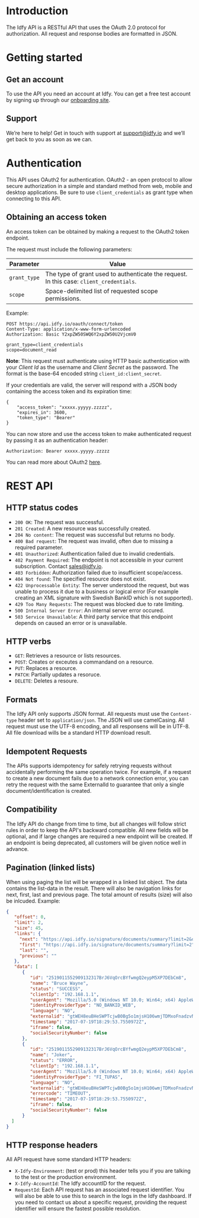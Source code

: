 # Introduction
The Idfy API is a RESTful API that uses the OAuth 2.0 protocol for authorization. All request and response bodies are formatted in JSON.

# Getting started

## Get an account
To use the API you need an account at Idfy. You can get a free test account by signing up through our [onboarding site](https://onboard.idfy.io).

## Support
We’re here to help! Get in touch with support at support@idfy.io and we’ll get back to you as soon as we can.

# Authentication
This API uses OAuth2 for authentication. OAuth2 - an open protocol to allow secure authorization in a simple and standard method from web, mobile and desktop applications. Be sure to use `client_credentials` as grant type when connecting to this API. 

## Obtaining an access token

An access token can be obtained by making a request to the OAuth2 token endpoint.

The request must include the following parameters:

| Parameter | Value |
|----------|----------|
| `grant_type` | The type of grant used to authenticate the request. In this case: `client_credentials`. |
| `scope` | Space-delimited list of requested scope permissions. |

Example:

```
POST https://api.idfy.io/oauth/connect/token
Content-Type: application/x-www-form-urlencoded
Authorization: Basic Y2xpZW50SWQ6Y2xpZW50U2VjcmV0
 
grant_type=client_credentials
scope=document_read
```

**Note**: This request must authenticate using HTTP basic authentication with your *Client Id* as the username and *Client Secret* as the password. The format is the base-64 encoded string `client_id:client_secret`.  

If your credentials are valid, the server will respond with a JSON body containing the access token and its expiration time:
```
{
    "access_token": "xxxxx.yyyyy.zzzzz",
    "expires_in": 3600,
    "token_type": "Bearer"
}
```

You can now store and use the access token to make authenticated request by passing it as an authentication header:

`Authorization: Bearer xxxxx.yyyyy.zzzzz`

You can read more about OAuth2 [here](https://www.digitalocean.com/community/tutorials/an-introduction-to-oauth-2).

# REST API

## HTTP status codes
* `200 OK`: The request was successful.
* `201 Created`: A new resource was successfully created.
* `204 No content`: The request was successful but returns no body.
* `400 Bad request`: The request was invalid, often due to missing a required parameter.
* `401 Unauthorized`: Authentication failed due to invalid credentials.
* `402 Payment Required`: The endpoint is not accessible in your current subscription. Contact sales@idfy.io.
* `403 Forbidden`: Authorization failed due to insufficient scope/access.
* `404 Not found`: The specified resource does not exist.
* `422 Unprocessable Entity`: The server understood the request, but was unable to process it due to a business or logical error (For example creating an XML signature with Swedish BankID which is not supported).
* `429 Too Many Requests`: The request was blocked due to rate limiting.
* `500 Internal Server Error`: An internal server error occured.
* `503 Service Unavailable`: A third party service that this endpoint depends on caused an error or is unavailable.

## HTTP verbs
* `GET`: Retrieves a resource or lists resources.
* `POST`: Creates or exceutes a commandand on a resource.
* `PUT`: Replaces a resource.
* `PATCH`: Partially updates a resoruce.
* `DELETE`: Deletes a resoure.

## Formats
The Idfy API only supports JSON format. All requests must use the `Content-type` header set to `application/json`. The JSON will use camelCasing. All request must use the UTF-8 encoding, and all responsens will be in UTF-8.
All file download wills be a standard HTTP download result.

## Idempotent Requests
The APIs supports idempotency for safely retrying requests without accidentally performing the same operation twice. For example, if a request to create a new document fails due to a network connection error, you can retry the request with the same ExternalId  to guarantee that only a single document/identification is created.

## Compatibility
The Idfy API do change from time to time, but all changes will follow strict rules in order to keep the API's backward compatible. All new fields will be optional, and if large changes are required a new endpoint will be created. If an endpoint is being deprecated, all customers will be given notice well in advance.

## Pagination (linked lists)
When using paging the list will be wrapped in a linked list object. The data contains the list-data in the result. There will also be navigation links for next, first, last and previous page. The total amount of results (size) will also be inlcuded.
Example:
```json
{
   "offset": 0,
   "limit": 2,
   "size": 45,
   "links": {
     "next": "https://api.idfy.io/signature/documents/summary?limit=2&offset=2",
     "first": "https://api.idfy.io/signature/documents/summary?limit=2",
     "last": "",
     "previous": ""
   },
   "data": [
      {
         "id": "2519011552909132317BrJ6VqOrcBYfwmgQ2eypM5XP7DEbCm8",
         "name": "Bruce Wayne",
         "status": "SUCCESS",
         "clientIp": "192.168.1.1",
         "userAgent": "Mozilla/5.0 (Windows NT 10.0; Win64; x64) AppleWebKit/537.36 (KHTML, like Gecko) Chrome/58.0.3029.110 Safari/537.36",
         "identityProviderType": "NO_BANKID_WEB",
         "language": "NO",
         "externalid": "gtWEH8euBHeSWPTcjwB0Bg5o1mjsH106wmjTDMxoFnadzvNSsnSSY0zbJTpy",
         "timestamp": "2017-07-19T18:29:53.7550972Z",
         "iframe": false,
         "socialSecurityNumber": false
      },
      {
         "id": "2519011552909132317BrJ6VqOrcBYfwmgQ2eypM5XP7DEbCm8",
         "name": "Joker",
         "status": "ERROR",
         "clientIp": "192.168.1.1",
         "userAgent": "Mozilla/5.0 (Windows NT 10.0; Win64; x64) AppleWebKit/537.36 (KHTML, like Gecko) Chrome/58.0.3029.110 Safari/537.36",
         "identityProviderType": "FI_TUPAS",
         "language": "NO",
         "externalid": "gtWEH8euBHeSWPTcjwB0Bg5o1mjsH106wmjTDMxoFnadzvNSsnSSY0zbJTpy",
         "errorcode": "TIMEOUT",
         "timestamp": "2017-07-19T18:29:53.7550972Z",
         "iframe": false,
         "socialSecurityNumber": false
      }
  ]
}
```

## HTTP response headers
All API request have some standard HTTP headers:
* `X-Idfy-Environment`: (test or prod) this header tells you if you are talking to the test or the production environment.
* `X-Idfy-AccountId`: The Idfy accountID for the request.
* `RequestId`: Each API request has an associated request identifier. You will also be able to use this to search in the logs in the Idfy dashboard. If you need to contact us about a specific request, providing the request identifier will ensure the fastest possible resolution.

<!-- ReDoc-Inject: <security-definitions> -->
